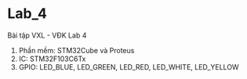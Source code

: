 # Lab_4
Bài tập VXL - VĐK Lab 4
1. Phần mềm: STM32Cube và Proteus
2. IC: STM32F103C6Tx
3. GPIO: LED_BLUE, LED_GREEN, LED_RED, LED_WHITE, LED_YELLOW
